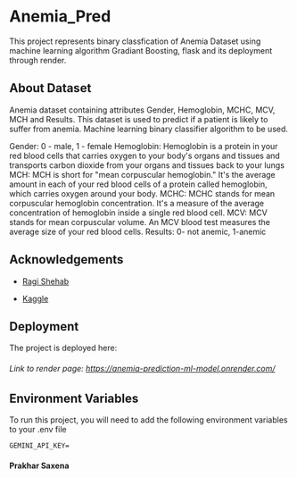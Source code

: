 # Anemia_Pred

This project represents binary classfication of Anemia Dataset using machine learning algorithm Gradiant Boosting, flask and its deployment through render.

## About Dataset
Anemia dataset containing attributes Gender, Hemoglobin, MCHC, MCV, MCH and Results. This dataset is used to predict if a patient is likely to suffer from anemia. Machine learning binary classifier algorithm to be used.

Gender: 0 - male, 1 - female
Hemoglobin: Hemoglobin is a protein in your red blood cells that carries oxygen to your body's organs and tissues and transports carbon dioxide from your organs and tissues back to your lungs
MCH: MCH is short for "mean corpuscular hemoglobin." It's the average amount in each of your red blood cells of a protein called hemoglobin, which carries oxygen around your body.
MCHC: MCHC stands for mean corpuscular hemoglobin concentration. It's a measure of the average concentration of hemoglobin inside a single red blood cell.
MCV: MCV stands for mean corpuscular volume. An MCV blood test measures the average size of your red blood cells.
Results: 0- not anemic, 1-anemic

## Acknowledgements

- [Ragi Shehab](https://www.kaggle.com/code/ragishehab/anemia-model-performance-notebook/notebook)

- [Kaggle](https://www.kaggle.com/)

## Deployment

The project is deployed here:

###### Link to render page:   https://anemia-prediction-ml-model.onrender.com/

## Environment Variables

To run this project, you will need to add the following environment variables to your .env file

`GEMINI_API_KEY=`

#### Prakhar Saxena  
